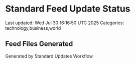 # Standard Feed Update Status
Last updated: Wed Jul 30 16:16:50 UTC 2025
Categories: technology,business,world

## Feed Files Generated

Generated by Standard Updates Workflow

